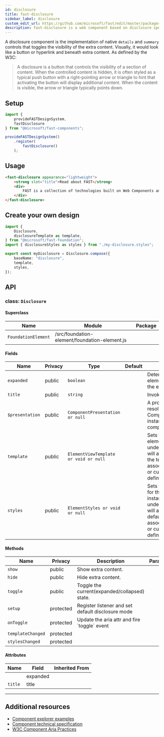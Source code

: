 ```yaml
---
id: disclosure
title: fast-disclosure
sidebar_label: disclosure
custom_edit_url: https://github.com/microsoft/fast/edit/master/packages/web-components/fast-foundation/src/disclosure/README.md
description: fast-disclosure is a web component based on disclosure specification.
---
```


A disclosure component is the implementation of native `details` and `summary` controls that toggles the visibility of the extra content. Visually, it would look like a button or hyperlink and beneath extra content. As defined by the W3C:

> A disclosure is a button that controls the visibility of a section of content. When the controlled content is hidden, it is often styled as a typical push button with a right-pointing arrow or triangle to hint that activating the button will display additional content. When the content is visible, the arrow or triangle typically points down.

## Setup

```ts
import {
    provideFASTDesignSystem,
    fastDisclosure
} from "@microsoft/fast-components";

provideFASTDesignSystem()
    .register(
        fastDisclosure()
    );
```

## Usage

```html live
<fast-disclosure appearance="lightweight">
    <strong slot="title">Read about FAST</strong>
    <div>
        FAST is a collection of technologies built on Web Components and modern Web Standards, designed to help you efficiently tackle some of the most common challenges in website and application design and development.
    </div>
</fast-disclosure>
```

## Create your own design

```ts
import {
    Disclosure,
    disclosureTemplate as template,
} from "@microsoft/fast-foundation";
import { disclosureStyles as styles } from "./my-disclosure.styles";

export const myDisclosure = Disclosure.compose({
    baseName: "disclosure",
    template,
    styles,
});
```

## API



### class: `Disclosure`

#### Superclass

| Name                | Module                                        | Package |
| ------------------- | --------------------------------------------- | ------- |
| `FoundationElement` | /src/foundation-element/foundation-element.js |         |

#### Fields

| Name            | Privacy | Type                                  | Default | Description                                                                                                                                                                         | Inherited From    |
| --------------- | ------- | ------------------------------------- | ------- | ----------------------------------------------------------------------------------------------------------------------------------------------------------------------------------- | ----------------- |
| `expanded`      | public  | `boolean`                             |         | Determines if the element should show the extra content or not.                                                                                                                     |                   |
| `title`         | public  | `string`                              |         | Invoker title                                                                                                                                                                       |                   |
| `$presentation` | public  | `ComponentPresentation or null`       |         | A property which resolves the ComponentPresentation instance for the current component.                                                                                             | FoundationElement |
| `template`      | public  | `ElementViewTemplate or void or null` |         | Sets the template of the element instance. When undefined, the element will attempt to resolve the template from the associated presentation or custom element definition.          | FoundationElement |
| `styles`        | public  | `ElementStyles or void or null`       |         | Sets the default styles for the element instance. When undefined, the element will attempt to resolve default styles from the associated presentation or custom element definition. | FoundationElement |

#### Methods

| Name              | Privacy   | Description                                       | Parameters | Return | Inherited From    |
| ----------------- | --------- | ------------------------------------------------- | ---------- | ------ | ----------------- |
| `show`            | public    | Show extra content.                               |            | `void` |                   |
| `hide`            | public    | Hide extra content.                               |            | `void` |                   |
| `toggle`          | public    | Toggle the current(expanded/collapsed) state.     |            | `void` |                   |
| `setup`           | protected | Register listener and set default disclosure mode |            | `void` |                   |
| `onToggle`        | protected | Update the aria attr and fire \`toggle\` event    |            |        |                   |
| `templateChanged` | protected |                                                   |            | `void` | FoundationElement |
| `stylesChanged`   | protected |                                                   |            | `void` | FoundationElement |

#### Attributes

| Name    | Field    | Inherited From |
| ------- | -------- | -------------- |
|         | expanded |                |
| `title` | title    |                |

<hr/>


## Additional resources

* [Component explorer examples](https://explore.fast.design/components/fast-disclosure)
* [Component technical specification](https://github.com/microsoft/fast/blob/master/packages/web-components/fast-foundation/src/disclosure/disclosure.spec.md)
* [W3C Component Aria Practices](https://w3c.github.io/aria-practices/#disclosure)